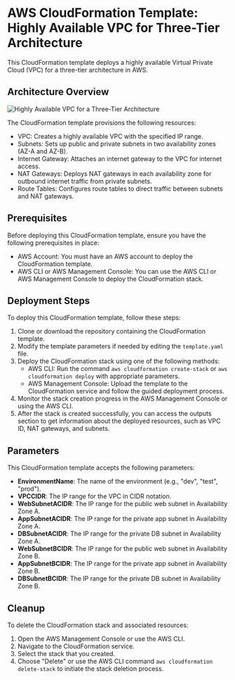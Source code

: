 # AWS CloudFormation Template: Highly Available VPC for Three-Tier Architecture

This CloudFormation template deploys a highly available Virtual Private Cloud (VPC) for a three-tier architecture in AWS.

## Architecture Overview

![Highly Available VPC for a Three-Tier Architecture](./images/architecture.png)

The CloudFormation template provisions the following resources:

- VPC: Creates a highly available VPC with the specified IP range.
- Subnets: Sets up public and private subnets in two availability zones (AZ-A and AZ-B).
- Internet Gateway: Attaches an internet gateway to the VPC for internet access.
- NAT Gateways: Deploys NAT gateways in each availability zone for outbound internet traffic from private subnets.
- Route Tables: Configures route tables to direct traffic between subnets and NAT gateways.

## Prerequisites

Before deploying this CloudFormation template, ensure you have the following prerequisites in place:

- AWS Account: You must have an AWS account to deploy the CloudFormation template.
- AWS CLI or AWS Management Console: You can use the AWS CLI or AWS Management Console to deploy the CloudFormation stack.

## Deployment Steps

To deploy this CloudFormation template, follow these steps:

1. Clone or download the repository containing the CloudFormation template.
2. Modify the template parameters if needed by editing the `template.yaml` file.
3. Deploy the CloudFormation stack using one of the following methods:
   - AWS CLI: Run the command `aws cloudformation create-stack` or `aws cloudformation deploy` with appropriate parameters.
   - AWS Management Console: Upload the template to the CloudFormation service and follow the guided deployment process.
4. Monitor the stack creation progress in the AWS Management Console or using the AWS CLI.
5. After the stack is created successfully, you can access the outputs section to get information about the deployed resources, such as VPC ID, NAT gateways, and subnets.

## Parameters

This CloudFormation template accepts the following parameters:

- **EnvironmentName**: The name of the environment (e.g., "dev", "test", "prod").
- **VPCCIDR**: The IP range for the VPC in CIDR notation.
- **WebSubnetACIDR**: The IP range for the public web subnet in Availability Zone A.
- **AppSubnetACIDR**: The IP range for the private app subnet in Availability Zone A.
- **DBSubnetACIDR**: The IP range for the private DB subnet in Availability Zone A.
- **WebSubnetBCIDR**: The IP range for the public web subnet in Availability Zone B.
- **AppSubnetBCIDR**: The IP range for the private app subnet in Availability Zone B.
- **DBSubnetBCIDR**: The IP range for the private DB subnet in Availability Zone B.

## Cleanup

To delete the CloudFormation stack and associated resources:

1. Open the AWS Management Console or use the AWS CLI.
2. Navigate to the CloudFormation service.
3. Select the stack that you created.
4. Choose "Delete" or use the AWS CLI command `aws cloudformation delete-stack` to initiate the stack deletion process.
